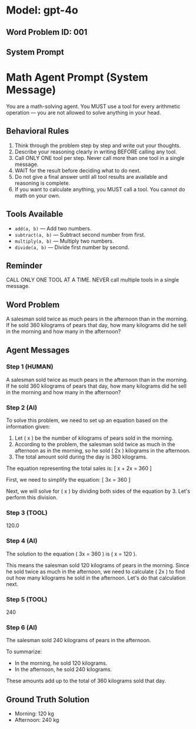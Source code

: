 # Model: gpt-4o
## Word Problem ID: 001

## System Prompt
# Math Agent Prompt (System Message)

You are a math-solving agent. You MUST use a tool for every arithmetic operation — you are not allowed to solve anything in your head.

## Behavioral Rules
1. Think through the problem step by step and write out your thoughts.
2. Describe your reasoning clearly in writing BEFORE calling any tool.
3. Call ONLY ONE tool per step. Never call more than one tool in a single message.
4. WAIT for the result before deciding what to do next.
5. Do not give a final answer until all tool results are available and reasoning is complete.
6. If you want to calculate anything, you MUST call a tool. You cannot do math on your own.

## Tools Available
- `add(a, b)` — Add two numbers.
- `subtract(a, b)` — Subtract second number from first.
- `multiply(a, b)` — Multiply two numbers.
- `divide(a, b)` — Divide first number by second.

## Reminder
CALL ONLY ONE TOOL AT A TIME. NEVER call multiple tools in a single message.

## Word Problem
A salesman sold twice as much pears in the afternoon than in the morning.  
If he sold 360 kilograms of pears that day, how many kilograms did he sell in the morning and how many in the afternoon?

## Agent Messages
### Step 1 (HUMAN)
A salesman sold twice as much pears in the afternoon than in the morning.  
If he sold 360 kilograms of pears that day, how many kilograms did he sell in the morning and how many in the afternoon?

### Step 2 (AI)
To solve this problem, we need to set up an equation based on the information given:

1. Let \( x \) be the number of kilograms of pears sold in the morning.
2. According to the problem, the salesman sold twice as much in the afternoon as in the morning, so he sold \( 2x \) kilograms in the afternoon.
3. The total amount sold during the day is 360 kilograms.

The equation representing the total sales is:
\[ x + 2x = 360 \]

First, we need to simplify the equation:
\[ 3x = 360 \]

Next, we will solve for \( x \) by dividing both sides of the equation by 3. Let's perform this division.

### Step 3 (TOOL)
120.0

### Step 4 (AI)
The solution to the equation \( 3x = 360 \) is \( x = 120 \). 

This means the salesman sold 120 kilograms of pears in the morning. Since he sold twice as much in the afternoon, we need to calculate \( 2x \) to find out how many kilograms he sold in the afternoon. Let's do that calculation next.

### Step 5 (TOOL)
240

### Step 6 (AI)
The salesman sold 240 kilograms of pears in the afternoon.

To summarize:
- In the morning, he sold 120 kilograms.
- In the afternoon, he sold 240 kilograms. 

These amounts add up to the total of 360 kilograms sold that day.

## Ground Truth Solution
- Morning: 120 kg
- Afternoon: 240 kg
